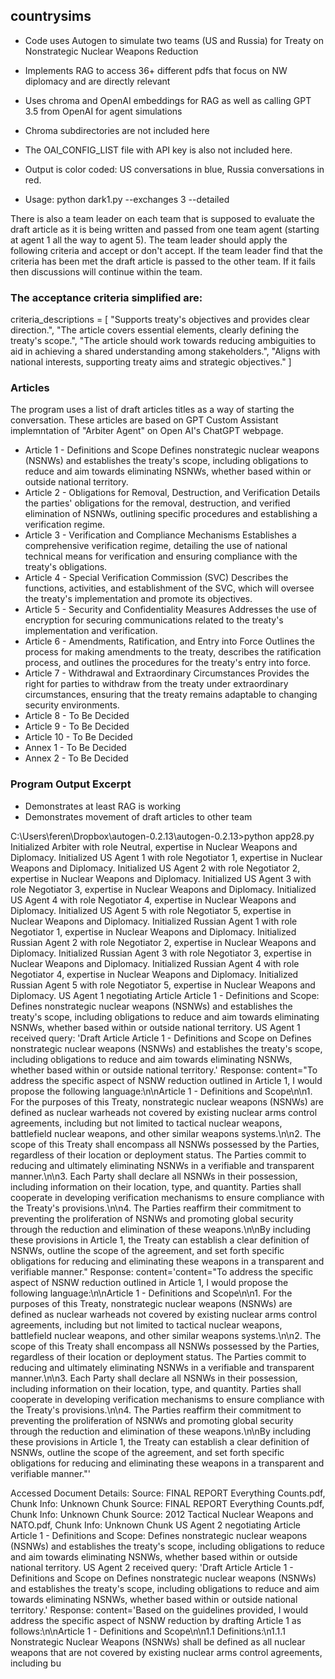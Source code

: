 ## countrysims
- Code uses Autogen to simulate two teams (US and Russia) for Treaty on Nonstrategic Nuclear Weapons Reduction
- Implements RAG to access 36+ different pdfs that focus on NW diplomacy and are directly relevant
- Uses chroma and OpenAI embeddings for RAG as well as calling GPT 3.5 from OpenAI for agent simulations
- Chroma subdirectories are not included here
- The OAI_CONFIG_LIST file with API key is also not included here.
-  Output is color coded: US conversations in blue, Russia conversations in red.

-  Usage: python dark1.py --exchanges 3 --detailed

There is also a team leader on each team that is supposed to evaluate the draft article as it is being written and passed from one team agent (starting at agent 1 all the way to agent 5). The team leader should apply the following criteria and accept or don't accept. If the team leader find that the criteria has been met the draft article is passed to the other team. If it fails then discussions will continue within the team.

### The acceptance criteria simplified are:

criteria_descriptions = [
            "Supports treaty's objectives and provides clear direction.",
            "The article covers essential elements, clearly defining the treaty's scope.",
            "The article should work towards reducing ambiguities to aid in achieving a shared understanding among stakeholders.",
            "Aligns with national interests, supporting treaty aims and strategic objectives."
        ]

### Articles

The program uses a list of draft articles titles as a way of starting the conversation. These articles are based on GPT Custom Assistant implemntation of "Arbiter Agent" on Open AI's ChatGPT webpage. 

- Article 1 - Definitions and Scope Defines nonstrategic nuclear weapons (NSNWs) and establishes the treaty's scope, including obligations to reduce and aim towards eliminating NSNWs, whether based within or outside national territory.
- Article 2 - Obligations for Removal, Destruction, and Verification Details the parties' obligations for the removal, destruction, and verified elimination of NSNWs, outlining specific procedures and establishing a verification regime.
- Article 3 - Verification and Compliance Mechanisms Establishes a comprehensive verification regime, detailing the use of national technical means for verification and ensuring compliance with the treaty's obligations.
- Article 4 - Special Verification Commission (SVC) Describes the functions, activities, and establishment of the SVC, which will oversee the treaty's implementation and promote its objectives.
- Article 5 - Security and Confidentiality Measures Addresses the use of encryption for securing communications related to the treaty's implementation and verification.
- Article 6 - Amendments, Ratification, and Entry into Force Outlines the process for making amendments to the treaty, describes the ratification process, and outlines the procedures for the treaty's entry into force.
- Article 7 - Withdrawal and Extraordinary Circumstances Provides the right for parties to withdraw from the treaty under extraordinary circumstances, ensuring that the treaty remains adaptable to changing security environments.
- Article 8 - To Be Decided 
- Article 9 - To Be Decided
- Article 10 - To Be Decided
- Annex 1 - To Be Decided
- Annex 2 - To Be Decided

### Program Output Excerpt

- Demonstrates at least RAG is working
- Demonstrates movement of draft articles to other team

C:\Users\feren\Dropbox\autogen-0.2.13\autogen-0.2.13>python app28.py
Initialized Arbiter with role Neutral, expertise in Nuclear Weapons and Diplomacy.
Initialized US Agent 1 with role Negotiator 1, expertise in Nuclear Weapons and Diplomacy.
Initialized US Agent 2 with role Negotiator 2, expertise in Nuclear Weapons and Diplomacy.
Initialized US Agent 3 with role Negotiator 3, expertise in Nuclear Weapons and Diplomacy.
Initialized US Agent 4 with role Negotiator 4, expertise in Nuclear Weapons and Diplomacy.
Initialized US Agent 5 with role Negotiator 5, expertise in Nuclear Weapons and Diplomacy.
Initialized Russian Agent 1 with role Negotiator 1, expertise in Nuclear Weapons and Diplomacy.
Initialized Russian Agent 2 with role Negotiator 2, expertise in Nuclear Weapons and Diplomacy.
Initialized Russian Agent 3 with role Negotiator 3, expertise in Nuclear Weapons and Diplomacy.
Initialized Russian Agent 4 with role Negotiator 4, expertise in Nuclear Weapons and Diplomacy.
Initialized Russian Agent 5 with role Negotiator 5, expertise in Nuclear Weapons and Diplomacy.
US Agent 1 negotiating Article Article 1 - Definitions and Scope: Defines nonstrategic nuclear weapons (NSNWs) and establishes the treaty's scope, including obligations to reduce and aim towards eliminating NSNWs, whether based within or outside national territory.
US Agent 1 received query: 'Draft Article Article 1 - Definitions and Scope on Defines nonstrategic nuclear weapons (NSNWs) and establishes the treaty's scope, including obligations to reduce and aim towards eliminating NSNWs, whether based within or outside national territory.'
Response: content="To address the specific aspect of NSNW reduction outlined in Article 1, I would propose the following language:\n\nArticle 1 - Definitions and Scope\n\n1. For the purposes of this Treaty, nonstrategic nuclear weapons (NSNWs) are defined as nuclear warheads not covered by existing nuclear arms control agreements, including but not limited to tactical nuclear weapons, battlefield nuclear weapons, and other similar weapons systems.\n\n2. The scope of this Treaty shall encompass all NSNWs possessed by the Parties, regardless of their location or deployment status. The Parties commit to reducing and ultimately eliminating NSNWs in a verifiable and transparent manner.\n\n3. Each Party shall declare all NSNWs in their possession, including information on their location, type, and quantity. Parties shall cooperate in developing verification mechanisms to ensure compliance with the Treaty's provisions.\n\n4. The Parties reaffirm their commitment to preventing the proliferation of NSNWs and promoting global security through the reduction and elimination of these weapons.\n\nBy including these provisions in Article 1, the Treaty can establish a clear definition of NSNWs, outline the scope of the agreement, and set forth specific obligations for reducing and eliminating these weapons in a transparent and verifiable manner."
Response: content='content="To address the specific aspect of NSNW reduction outlined in Article 1, I would propose the following language:\n\nArticle 1 - Definitions and Scope\n\n1. For the purposes of this Treaty, nonstrategic nuclear weapons (NSNWs) are defined as nuclear warheads not covered by existing nuclear arms control agreements, including but not limited to tactical nuclear weapons, battlefield nuclear weapons, and other similar weapons systems.\n\n2. The scope of this Treaty shall encompass all NSNWs possessed by the Parties, regardless of their location or deployment status. The Parties commit to reducing and ultimately eliminating NSNWs in a verifiable and transparent manner.\n\n3. Each Party shall declare all NSNWs in their possession, including information on their location, type, and quantity. Parties shall cooperate in developing verification mechanisms to ensure compliance with the Treaty's provisions.\n\n4. The Parties reaffirm their commitment to preventing the proliferation of NSNWs and promoting global security through the reduction and elimination of these weapons.\n\nBy including these provisions in Article 1, the Treaty can establish a clear definition of NSNWs, outline the scope of the agreement, and set forth specific obligations for reducing and eliminating these weapons in a transparent and verifiable manner."'

Accessed Document Details:
Source: FINAL REPORT Everything Counts.pdf, Chunk Info: Unknown Chunk
Source: FINAL REPORT Everything Counts.pdf, Chunk Info: Unknown Chunk
Source: 2012 Tactical Nuclear Weapons and NATO.pdf, Chunk Info: Unknown Chunk
US Agent 2 negotiating Article Article 1 - Definitions and Scope: Defines nonstrategic nuclear weapons (NSNWs) and establishes the treaty's scope, including obligations to reduce and aim towards eliminating NSNWs, whether based within or outside national territory.
US Agent 2 received query: 'Draft Article Article 1 - Definitions and Scope on Defines nonstrategic nuclear weapons (NSNWs) and establishes the treaty's scope, including obligations to reduce and aim towards eliminating NSNWs, whether based within or outside national territory.'
Response: content='Based on the guidelines provided, I would address the specific aspect of NSNW reduction by drafting Article 1 as follows:\n\nArticle 1 - Definitions and Scope\n\n1.1 Definitions:\n1.1.1 Nonstrategic Nuclear Weapons (NSNWs) shall be defined as all nuclear weapons that are not covered by existing nuclear arms control agreements, including bu

